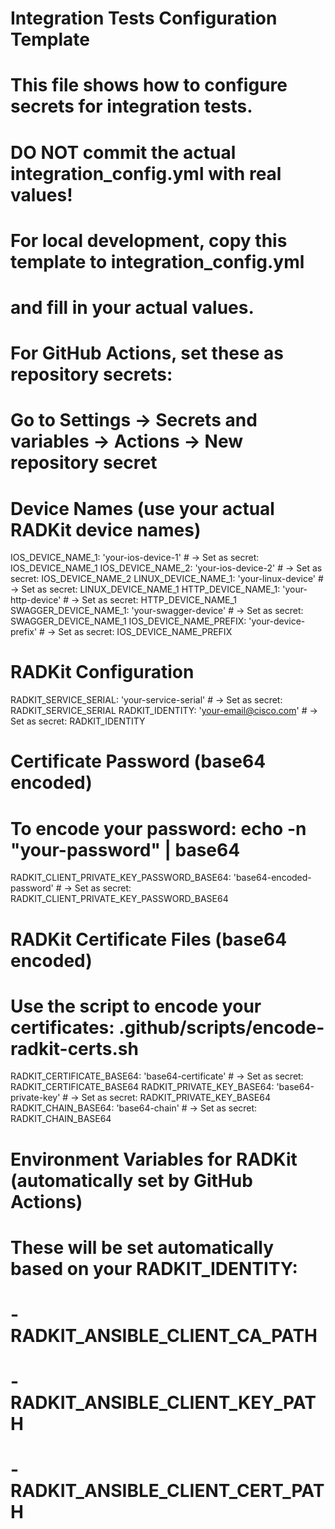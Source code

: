 # Integration Tests Configuration Template
# 
# This file shows how to configure secrets for integration tests.
# DO NOT commit the actual integration_config.yml with real values!

# For local development, copy this template to integration_config.yml
# and fill in your actual values.

# For GitHub Actions, set these as repository secrets:
# Go to Settings → Secrets and variables → Actions → New repository secret

# Device Names (use your actual RADKit device names)
IOS_DEVICE_NAME_1: 'your-ios-device-1'          # → Set as secret: IOS_DEVICE_NAME_1
IOS_DEVICE_NAME_2: 'your-ios-device-2'          # → Set as secret: IOS_DEVICE_NAME_2
LINUX_DEVICE_NAME_1: 'your-linux-device'       # → Set as secret: LINUX_DEVICE_NAME_1
HTTP_DEVICE_NAME_1: 'your-http-device'          # → Set as secret: HTTP_DEVICE_NAME_1
SWAGGER_DEVICE_NAME_1: 'your-swagger-device'    # → Set as secret: SWAGGER_DEVICE_NAME_1
IOS_DEVICE_NAME_PREFIX: 'your-device-prefix'    # → Set as secret: IOS_DEVICE_NAME_PREFIX

# RADKit Configuration
RADKIT_SERVICE_SERIAL: 'your-service-serial'    # → Set as secret: RADKIT_SERVICE_SERIAL
RADKIT_IDENTITY: 'your-email@cisco.com'         # → Set as secret: RADKIT_IDENTITY

# Certificate Password (base64 encoded)
# To encode your password: echo -n "your-password" | base64
RADKIT_CLIENT_PRIVATE_KEY_PASSWORD_BASE64: 'base64-encoded-password'  # → Set as secret: RADKIT_CLIENT_PRIVATE_KEY_PASSWORD_BASE64

# RADKit Certificate Files (base64 encoded)
# Use the script to encode your certificates: .github/scripts/encode-radkit-certs.sh
RADKIT_CERTIFICATE_BASE64: 'base64-certificate'     # → Set as secret: RADKIT_CERTIFICATE_BASE64
RADKIT_PRIVATE_KEY_BASE64: 'base64-private-key'     # → Set as secret: RADKIT_PRIVATE_KEY_BASE64
RADKIT_CHAIN_BASE64: 'base64-chain'                 # → Set as secret: RADKIT_CHAIN_BASE64

# Environment Variables for RADKit (automatically set by GitHub Actions)
# These will be set automatically based on your RADKIT_IDENTITY:
# - RADKIT_ANSIBLE_CLIENT_CA_PATH
# - RADKIT_ANSIBLE_CLIENT_KEY_PATH
# - RADKIT_ANSIBLE_CLIENT_CERT_PATH
